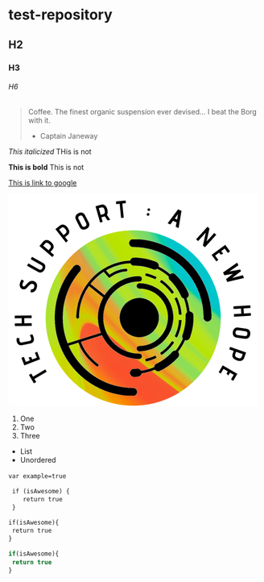 # test-repository
## H2
### H3
###### H6

> Coffee. The finest organic suspension ever devised... I beat the Borg with it.
> - Captain Janeway

*This italicized* THis is not

**This is bold** This is not

[This is link to google](http://google.com)

![My Logo](/images/logo.png)

1. One
2. Two
3. Three

* List
* Unordered

`var example=true`

     if (isAwesome) {
        return true
     }
 
 ```
 if(isAwesome){
  return true
 }
 ```
 
 ```javascript
 if(isAwesome){
  return true
}

